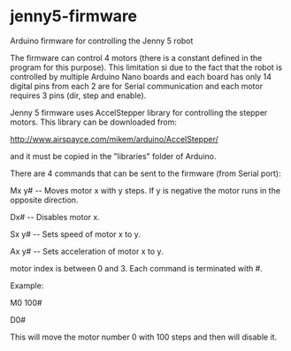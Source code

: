 # jenny5-firmware
Arduino firmware for controlling the Jenny 5 robot

The firmware can control 4 motors (there is a constant defined in the program for this purpose). This limitation si due to the fact that the robot is controlled by multiple Arduino Nano boards and each board has only 14 digital pins from each 2 are for Serial communication and each motor requires 3 pins (dir, step and enable).

Jenny 5 firmware uses AccelStepper library for controlling the stepper motors. This library can be downloaded from:

http://www.airspayce.com/mikem/arduino/AccelStepper/

and it must be copied in the "libraries" folder of Arduino.

There are 4 commands that can be sent to the firmware (from Serial port):

Mx y# -- Moves motor x with y steps. If y is negative the motor runs in the opposite direction.

Dx# -- Disables motor x.

Sx y# -- Sets speed of motor x to y.

Ax y# -- Sets acceleration of motor x to y.

motor index is between 0 and 3.
Each command is terminated with #.

Example:

M0 100#

D0#

This will move the motor number 0 with 100 steps and then will disable it.